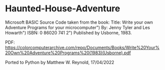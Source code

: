 # Haunted-House-Adventure

Microsoft BASIC Source Code taken from the book:
Title: Write your own Adventure Programs for your microcomputer")
By: Jenny Tyler and Les Howarth")
ISBN: 0 86020 741 2")
Published by Usborne, 1983.

PDF: https://colorcomputerarchive.com/repo/Documents/Books/Write%20Your%20Own%20Adventure%20Programs%20(1983)(Usborne).pdf

Ported to Python by Matthew W. Reynold, 17/04/2022
